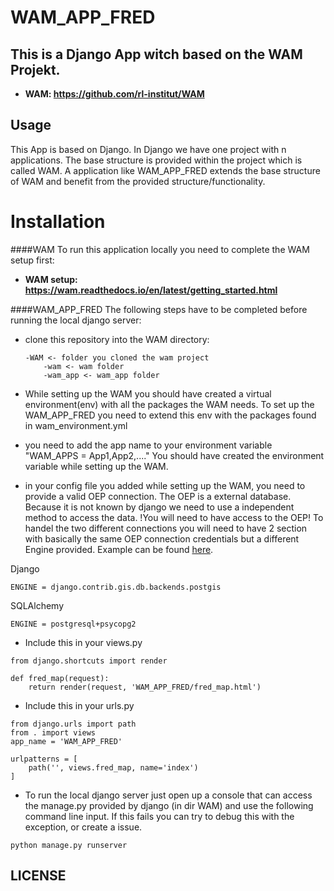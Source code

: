 # WAM_APP_FRED

This is a Django App witch based on the WAM Projekt.
----------------------
* **WAM: https://github.com/rl-institut/WAM**


Usage
----------------------
This App is based on Django. In Django we have one project with n applications. 
The base structure is provided within the project which is called WAM. A application
like WAM_APP_FRED extends the base structure of WAM and benefit from the provided 
structure/functionality.


Installation 
======================


####WAM
To run this application locally you need to complete the WAM setup first:  
* **WAM setup: https://wam.readthedocs.io/en/latest/getting_started.html**


####WAM_APP_FRED
The following steps have to be completed before running the local django server:

* clone this  repository into the WAM directory:
    ````
    -WAM <- folder you cloned the wam project
        -wam <- wam folder
        -wam_app <- wam_app folder
    ````

* While setting up the WAM you should have created a virtual environment(env) with all the 
packages the WAM needs. To set up the WAM_APP_FRED you need to extend this env with the 
packages found in wam_environment.yml 

* you need to add the app name to your environment variable "WAM_APPS = App1,App2,...."
You should have created the environment variable while setting up the WAM.

* in your config file you added while setting up the WAM, you need to provide a
valid OEP connection. The OEP is a external database. Because it is not known by django
we need to use a independent method to access the data.
!You will need to have access to the OEP! 
To handel the two different connections you will need to have 2 section with basically 
the same OEP connection credentials but a different Engine provided. Example can be found
[here](https://wam.readthedocs.io/en/latest/getting_started.html#configuration-file).

Django
````
ENGINE = django.contrib.gis.db.backends.postgis
````
SQLAlchemy
````
ENGINE = postgresql+psycopg2
````
* Include this in your views.py
````
from django.shortcuts import render

def fred_map(request):
    return render(request, 'WAM_APP_FRED/fred_map.html')

````

* Include this in your urls.py
````
from django.urls import path
from . import views
app_name = 'WAM_APP_FRED'

urlpatterns = [
    path('', views.fred_map, name='index')
] 
````
* To run the local django server just open up a console that can access the manage.py 
provided by django (in dir WAM) and use the following command line input. If this fails 
you can try to debug this with the exception, or create a issue. 

````
python manage.py runserver
```` 

LICENSE
-------